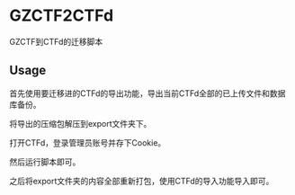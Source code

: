 # GZCTF2CTFd
GZCTF到CTFd的迁移脚本

## Usage
首先使用要迁移进的CTFd的导出功能，导出当前CTFd全部的已上传文件和数据库备份。

将导出的压缩包解压到export文件夹下。

打开CTFd，登录管理员账号并存下Cookie。

然后运行脚本即可。

之后将export文件夹的内容全部重新打包，使用CTFd的导入功能导入即可。
